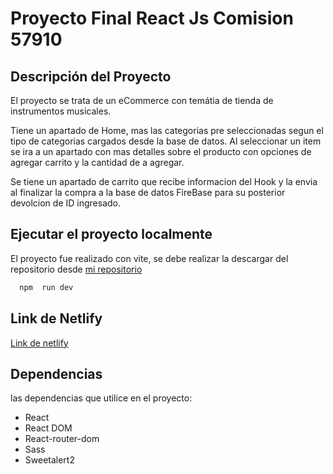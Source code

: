 # Proyecto Final React Js Comision 57910

## Descripción del Proyecto

El proyecto se trata de un eCommerce con temátia de tienda de instrumentos musicales.

Tiene un apartado de Home, mas las categorias pre seleccionadas segun el tipo de categorias cargados desde la base de datos. Al seleccionar un item se ira a un apartado con mas detalles sobre el producto con opciones de agregar carrito y la cantidad de a agregar.

Se tiene un apartado de carrito que recibe informacion del Hook y la envia al finalizar la compra a la base de datos FireBase para su posterior devolcion de ID ingresado.

## Ejecutar el proyecto localmente

El proyecto fue realizado con vite, se debe realizar la descargar del repositorio desde [mi repositorio](https://github.com/alanmorog/57910.github.io)

```bash
  npm  run dev
```


## Link de Netlify

[Link de netlify](https://57910.netlify.app/)




## Dependencias

las dependencias que utilice en el proyecto:

- React
- React DOM
- React-router-dom 
- Sass 
- Sweetalert2

